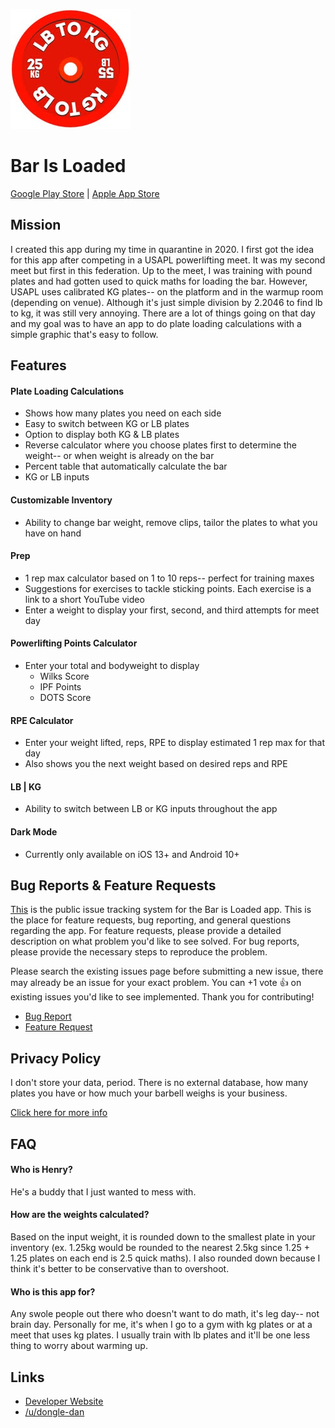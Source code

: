 ![icon3.png](icon3.png)
# Bar Is Loaded
[Google Play Store](https://play.google.com/store/apps/details?id=com.dongledan.barisloaded)  |   [Apple App Store](https://apps.apple.com/us/app/bar-is-loaded-gym-calculator/id1509374210?ls=1)

## Mission
I created this app during my time in quarantine in 2020. I first got the idea for this app after competing in a USAPL powerlifting meet. It was my second meet but first in this federation. Up to the meet, I was training with pound plates and had gotten used to quick maths for loading the bar. However, USAPL uses calibrated KG plates-- on the platform and in the warmup room (depending on venue). Although it's just simple division by 2.2046 to find lb to kg, it was still very annoying. There are a lot of things going on that day and my goal was to have an app to do plate loading calculations with a simple graphic that's easy to follow.

## Features
#### Plate Loading Calculations
* Shows how many plates you need on each side
* Easy to switch between KG or LB plates
* Option to display both KG & LB plates
* Reverse calculator where you choose plates first to determine the weight-- or when weight is already on the bar
* Percent table that automatically calculate the bar
* KG or LB inputs

#### Customizable Inventory
* Ability to change bar weight, remove clips, tailor the plates to what you have on hand

#### Prep
* 1 rep max calculator based on 1 to 10 reps-- perfect for training maxes
* Suggestions for exercises to tackle sticking points. Each exercise is a link to a short YouTube video
* Enter a weight to display your first, second, and third attempts for meet day

#### Powerlifting Points Calculator
* Enter your total and bodyweight to display
  - Wilks Score
  - IPF Points
  - DOTS Score

#### RPE Calculator
* Enter your weight lifted, reps, RPE to display estimated 1 rep max for that day
* Also shows you the next weight based on desired reps and RPE

#### LB | KG
* Ability to switch between LB or KG inputs throughout the app

#### Dark Mode
* Currently only available on iOS 13+ and Android 10+

## Bug Reports & Feature Requests
[This](https://github.com/dongledan/bar-is-loaded-issue-request/issues) is the public issue tracking system for the Bar is Loaded app. This is the place for feature requests, bug reporting, and general questions regarding the app. For feature requests, please provide a detailed description on what problem you'd like to see solved. For bug reports, please provide the necessary steps to reproduce the problem.

Please search the existing issues page before submitting a new issue, there may already be an issue for your exact problem. You can +1 vote 👍 on existing issues you'd like to see implemented. Thank you for contributing!

* [Bug Report](https://github.com/dongledan/bar-is-loaded/blob/master/.github/ISSUE_TEMPLATE/bug_report.md)
* [Feature Request](https://github.com/dongledan/bar-is-loaded/blob/master/.github/ISSUE_TEMPLATE/feature_request.md)

## Privacy Policy
I don't store your data, period. There is no external database, how many plates you have or how much your barbell weighs is your business.

[Click here for more info](https://github.com/dongledan/bar-is-loaded/blob/master/privacy_policy.md)

## FAQ
#### Who is Henry?
He's a buddy that I just wanted to mess with.

#### How are the weights calculated?
Based on the input weight, it is rounded down to the smallest plate in your inventory (ex. 1.25kg would be rounded to the nearest 2.5kg since 1.25 + 1.25 plates on each end is 2.5 quick maths). I also rounded down because I think it's better to be conservative than to overshoot.

#### Who is this app for?
Any swole people out there who doesn't want to do math, it's leg day-- not brain day. Personally for me, it's when I go to a gym with kg plates or at a meet that uses kg plates. I usually train with lb plates and it'll be one less thing to worry about warming up.

## Links
* [Developer Website](http://dannyli.us/)
* [/u/dongle-dan](https://www.reddit.com/user/dongle-dan)


